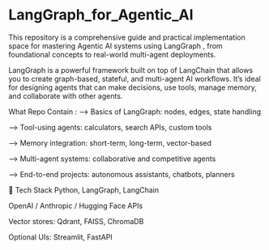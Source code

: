# LangGraph_for_Agentic_AI
This repository is a comprehensive guide and practical implementation space for mastering Agentic AI systems using LangGraph , from foundational concepts to real-world multi-agent deployments.

LangGraph is a powerful framework built on top of LangChain that allows you to create graph-based, stateful, and multi-agent AI workflows. It’s ideal for designing agents that can make decisions, use tools, manage memory, and collaborate with other agents.

 What Repo Contain : 
--> Basics of LangGraph: nodes, edges, state handling

--> Tool-using agents: calculators, search APIs, custom tools

--> Memory integration: short-term, long-term, vector-based

--> Multi-agent systems: collaborative and competitive agents

--> End-to-end projects: autonomous assistants, chatbots, planners

🧠 Tech Stack
Python, LangGraph, LangChain

OpenAI / Anthropic / Hugging Face APIs

Vector stores: Qdrant, FAISS, ChromaDB

Optional UIs: Streamlit, FastAPI


